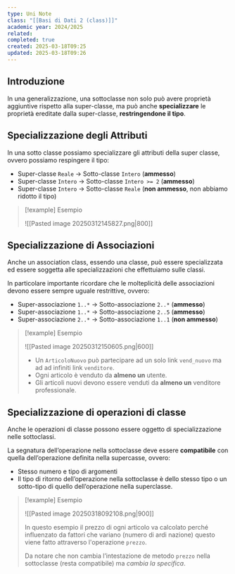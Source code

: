 ```yaml
---
type: Uni Note
class: "[[Basi di Dati 2 (class)]]"
academic year: 2024/2025
related: 
completed: true
created: 2025-03-18T09:25
updated: 2025-03-18T09:26
---
```

## Introduzione

In una generalizzazione, una sottoclasse non solo può avere proprietà aggiuntive rispetto alla super-classe, ma può anche **specializzare** le proprietà ereditate dalla super-classe, **restringendone il tipo**.

## Specializzazione degli Attributi

In una sotto classe possiamo specializzare gli attributi della super classe, ovvero possiamo respingere il tipo:
- Super-classe `Reale` -> Sotto-classe `Intero` (**ammesso**)
- Super-classe `Intero` -> Sotto-classe `Intero >= 2` (**ammesso**)
- Super-classe `Intero` -> Sotto-classe `Reale` (**non ammesso**, non abbiamo ridotto il tipo)

>[!example] Esempio
>
>![[Pasted image 20250312145827.png|800]]

## Specializzazione di Associazioni

Anche un association class, essendo una classe, può essere specializzata ed essere soggetta alle specializzazioni che effettuiamo sulle classi.

In particolare importante ricordare che le molteplicità delle associazioni devono essere sempre uguale restrittive, ovvero:
- Super-associazione `1..*` -> Sotto-associazione `2..*` (**ammesso**)
- Super-associazione `1..*` -> Sotto-associazione `2..5` (**ammesso**)
- Super-associazione `2..*` -> Sotto-associazione `1..1` (**non ammesso**)

>[!example] Esempio
>
>![[Pasted image 20250312150605.png|600]]
>
>- Un `ArticoloNuovo` può partecipare ad un solo link `vend_nuovo` ma ad ad infiniti link `venditore`.
>- Ogni articolo è venduto da **almeno un** utente.
>- Gli articoli nuovi devono essere venduti da **almeno un** venditore professionale.

## Specializzazione di operazioni di classe

Anche le operazioni di classe possono essere oggetto di specializzazione nelle sottoclassi.

La segnatura dell’operazione nella sottoclasse deve essere **compatibile** con quella dell’operazione definita nella supercasse, ovvero:
- Stesso numero e tipo di argomenti
- Il tipo di ritorno dell’operazione nella sottoclasse è dello stesso tipo o un sotto-tipo di quello dell’operazione nella superclasse.

>[!example] Esempio
>
>![[Pasted image 20250318092108.png|900]]
>
>In questo esempio il prezzo di ogni articolo va calcolato perché influenzato da fattori che variano (numero di ardi nazione) questo viene fatto attraverso l'operazione `prezzo`.
>
>Da notare che non cambia l’intestazione de metodo `prezzo` nella sottoclasse (resta compatibile) ma *cambia la specifica*.

